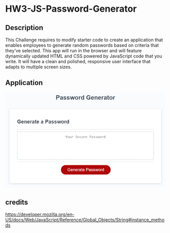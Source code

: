 # HW3-JS-Password-Generator

## Description
This Challenge requires to modify starter code to create an application that enables employees to generate random passwords based on criteria that they’ve selected. This app will run in the browser and will feature dynamically updated HTML and CSS powered by JavaScript code that you write. It will have a clean and polished, responsive user interface that adapts to multiple screen sizes.

## Application

<img src="./assets/images/03-javascript-homework-demo.png" alt="Image of the password generator application."/>

## credits
https://developer.mozilla.org/en-US/docs/Web/JavaScript/Reference/Global_Objects/String#instance_methods